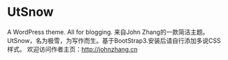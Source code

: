 UtSnow
======

A WordPress theme. All for blogging.
来自John Zhang的一款简洁主题。UtSnow，名为极雪，为写作而生。基于BootStrap3.安装后请自行添加多说CSS样式。
欢迎访问作者主页：http://johnzhang.cn
